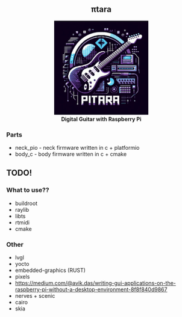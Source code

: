 #

<h2 align="center">πtara</h2>
<p align="center">
    <img src="https://github.com/fazibear/pitara/blob/master/logo.jpg?raw=true" width="250" height="250" alt="PIX"/>
    <br>
    <strong>Digital Guitar with Raspberry Pi</strong>
</p>

### Parts
- neck_pio - neck firmware written in c + platformio
- body_c   - body firmware written in c + cmake

## TODO!

### What to use??

- buildroot
- raylib
- libts
- rtmidi
- cmake

### Other

- lvgl
- yocto
- embedded-graphics (RUST)
- pixels
- https://medium.com/@avik.das/writing-gui-applications-on-the-raspberry-pi-without-a-desktop-environment-8f8f840d9867
- nerves + scenic
- cairo
- skia

